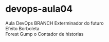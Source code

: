 # devops-aula04
Aula DevOps BRANCH
Exterminador do futuro <br>
Efeito Borboleta <br>
Forest Gump o Contador de historias
